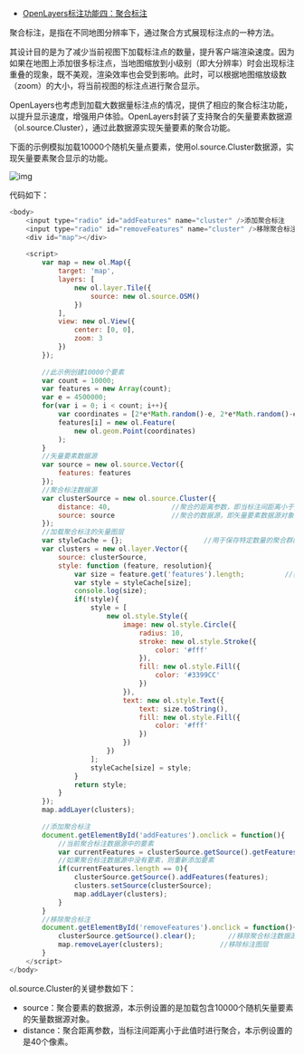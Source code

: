 - [OpenLayers标注功能四：聚合标注](https://blog.csdn.net/qq_35732147/article/details/81806291)

 聚合标注，是指在不同地图分辨率下，通过聚合方式展现标注点的一种方法。

   其设计目的是为了减少当前视图下加载标注点的数量，提升客户端渲染速度。因为如果在地图上添加很多标注点，当地图缩放到小级别（即大分辨率）时会出现标注重叠的现象，既不美观，渲染效率也会受到影响。此时，可以根据地图缩放级数（zoom）的大小，将当前视图的标注点进行聚合显示。

  OpenLayers也考虑到加载大数据量标注点的情况，提供了相应的聚合标注功能，以提升显示速度，增强用户体验。OpenLayers封装了支持聚合的矢量要素数据源（ol.source.Cluster），通过此数据源实现矢量要素的聚合功能。

  下面的示例模拟加载10000个随机矢量点要素，使用ol.source.Cluster数据源，实现矢量要素聚合显示的功能。

![img](https://img-blog.csdn.net/20180818104510822?watermark/2/text/aHR0cHM6Ly9ibG9nLmNzZG4ubmV0L3FxXzM1NzMyMTQ3/font/5a6L5L2T/fontsize/400/fill/I0JBQkFCMA==/dissolve/70)

  代码如下：

```js
<body>
    <input type="radio" id="addFeatures" name="cluster" />添加聚合标注
    <input type="radio" id="removeFeatures" name="cluster" />移除聚合标注
    <div id="map"></div>
 
    <script>
        var map = new ol.Map({
            target: 'map',
            layers: [
                new ol.layer.Tile({
                    source: new ol.source.OSM()
                })
            ],
            view: new ol.View({
                center: [0, 0],
                zoom: 3
            })
        });
 
        //此示例创建10000个要素
        var count = 10000;
        var features = new Array(count);
        var e = 4500000;
        for(var i = 0; i < count; i++){
            var coordinates = [2*e*Math.random()-e, 2*e*Math.random()-e];
            features[i] = new ol.Feature(
                new ol.geom.Point(coordinates)
            );
        }
        //矢量要素数据源
        var source = new ol.source.Vector({
            features: features
        });
        //聚合标注数据源
        var clusterSource = new ol.source.Cluster({
            distance: 40,               //聚合的距离参数，即当标注间距离小于此值时进行聚合，单位是像素
            source: source              //聚合的数据源，即矢量要素数据源对象
        });
        //加载聚合标注的矢量图层
        var styleCache = {};                    //用于保存特定数量的聚合群的要素样式
        var clusters = new ol.layer.Vector({
            source: clusterSource,
            style: function (feature, resolution){
                var size = feature.get('features').length;          //获取该要素所在聚合群的要素数量
                var style = styleCache[size];
                console.log(size);
                if(!style){
                    style = [
                        new ol.style.Style({
                            image: new ol.style.Circle({
                                radius: 10,
                                stroke: new ol.style.Stroke({
                                    color: '#fff'
                                }),
                                fill: new ol.style.Fill({
                                    color: '#3399CC'
                                })
                            }),
                            text: new ol.style.Text({
                                text: size.toString(),
                                fill: new ol.style.Fill({
                                    color: '#fff'
                                })
                            })
                        })
                    ];
                    styleCache[size] = style;
                }
                return style;
            }
        });
        map.addLayer(clusters);
 
        //添加聚合标注
        document.getElementById('addFeatures').onclick = function(){
            //当前聚合标注数据源中的要素
            var currentFeatures = clusterSource.getSource().getFeatures();
            //如果聚合标注数据源中没有要素，则重新添加要素
            if(currentFeatures.length == 0){
                clusterSource.getSource().addFeatures(features);
                clusters.setSource(clusterSource);
                map.addLayer(clusters);
            }
        }
        //移除聚合标注
        document.getElementById('removeFeatures').onclick = function(){
            clusterSource.getSource().clear();        //移除聚合标注数据源中的所有要素
            map.removeLayer(clusters);              //移除标注图层
        }
    </script>
</body>
```

  ol.source.Cluster的关键参数如下：

-   source：聚合要素的数据源，本示例设置的是加载包含10000个随机矢量要素的矢量数据源对象。
-   distance：聚合距离参数，当标注间距离小于此值时进行聚合，本示例设置的是40个像素。